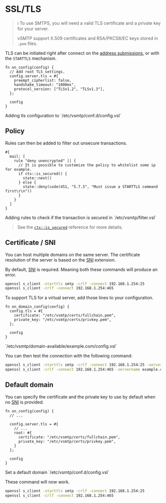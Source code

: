 # SSL/TLS

> ℹ️ To use SMTPS, you will need a valid TLS certificate and a private key for your server.
>
> vSMTP support X.509 certificates and RSA/PKCS8/EC keys stored in `.pem` files.

TLS can be initiated right after connect on the [address submissions],
or with the `STARTTLS` mechanism.

```rust,ignore
fn on_config(config) {
  // Add root TLS settings.
  config.server.tls = #{
    preempt_cipherlist: false,
    handshake_timeout: "1000ms",
    protocol_version: ["TLSv1.2", "TLSv1.3"],
  };

  config
}
```

<p class="ann"> Adding tls configuration to `/etc/vsmtp/conf.d/config.vsl` </p>

## Policy

Rules can then be added to filter out unsecure transactions.

```
#{
  mail: [
    rule "deny unencrypted" || {
      // It is possible to customize the policy to whitelist some ip for example.
      if ctx::is_secured() {
        state::next()
      } else {
        state::deny(code(451, "5.7.3", "Must issue a STARTTLS command first\r\n"))
      }
    }
  ]
}
```

<p class="ann"> Adding rules to check if the transaction is secured in `/etc/vsmtp/filter.vsl` </p>

> See the [`ctx::is_secured`][is_secured_fn_ref] reference for more details.

## Certificate / SNI

You can host multiple domains on the same server. The certificate resolution of the server is based
on the [SNI] extension.

By default, [SNI] is required. Meaning both these commands will produce an error.

```sh
openssl s_client -starttls smtp -crlf -connect 192.168.1.254:25
openssl s_client -crlf -connect 192.168.1.254:465
```

To support TLS for a virtual server, add those lines to your configuration.

```rust,ignore
fn on_domain_config(config) {
  config.tls = #{
    certificate: "/etc/vsmtp/certs/fullchain.pem",
    private_key: "/etc/vsmtp/certs/privkey.pem",
  };

  config
}
```

<p class="ann"> `/etc/vsmtp/domain-available/example.com/config.vsl` </p>

You can then test the connection with the following command:

```sh
openssl s_client -starttls smtp -crlf -connect 192.168.1.254:25 -servername example.com
openssl s_client -crlf -connect 192.168.1.254:465 -servername example.com
```

## Default domain

You can specify the certificate and the private key to use by default when no [SNI] is provided.

```rust,ignore
fn on_config(config) {
  // ...

  config.server.tls = #{
    // ...
    root: #{
      certificate: "/etc/vsmtp/certs/fullchain.pem",
      private_key: "/etc/vsmtp/certs/privkey.pem",
    }
  };

  config
}
```

<p class="ann"> Set a default domain `/etc/vsmtp/conf.d/config.vsl` </p>

These command will now work.

```sh
openssl s_client -starttls smtp -crlf -connect 192.168.1.254:25
openssl s_client -crlf -connect 192.168.1.254:465
```

[address submissions]: ../../ref/vSL/api/var::cfg.md
[is_secured_fn_ref]: ../../ref/vSL/api/fn::global::ctx.md
[SNI]: https://en.wikipedia.org/wiki/Server_Name_Indication
